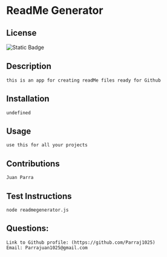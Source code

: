 # ReadMe Generator

## License
  ![Static Badge](https://img.shields.io/badge/License-MIT-blue)

## Description
    this is an app for creating readMe files ready for Github
    
## Installation
    undefined
    
## Usage
    use this for all your projects
    
## Contributions 
    Juan Parra
    
## Test Instructions
    node readmegenerator.js
## Questions:
    Link to Github profile: (https://github.com/Parraj1025)
    Email: Parrajuan1025@gmail.com